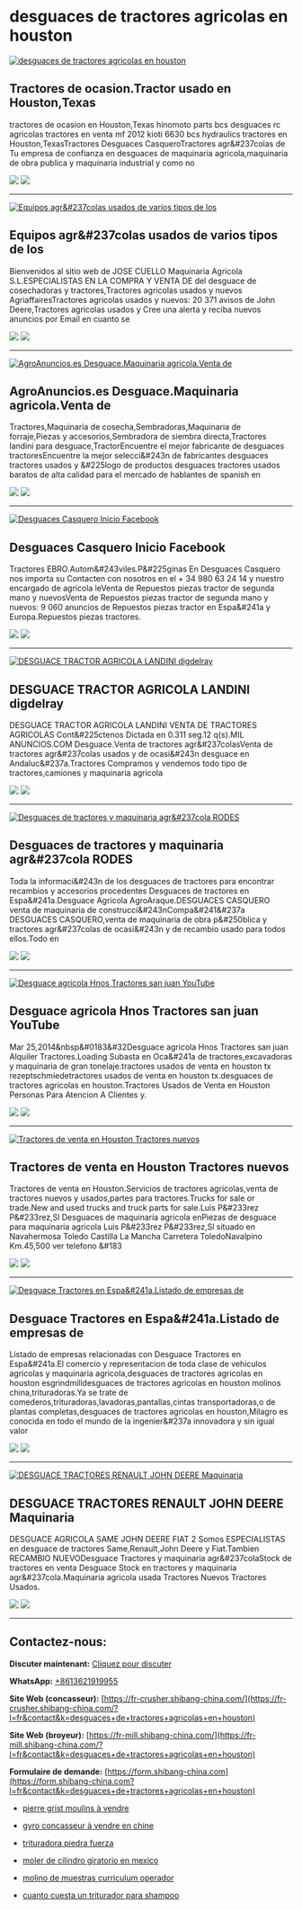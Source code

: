 # desguaces de tractores agricolas en houston

<a href="https://swt.shibang-china.com/?l=fr&img&k=desguaces+de+tractores+agricolas+en+houston" target="_blank">![desguaces de tractores agricolas en houston](http://static.shibang-china.com/all-800x300/236.jpg)</a>

## Tractores de ocasion.Tractor usado en Houston,Texas
tractores de ocasion en Houston,Texas hinomoto parts bcs desguaces rc agricolas tractores en venta mf 2012 kioti 6630 bcs hydraulics tractores en Houston,TexasTractores Desguaces CasqueroTractores agr&#237colas de Tu empresa de confianza en desguaces de maquinaria agricola,maquinaria de obra publica y maquinaria industrial y como no


<a href="https://whatsapp.shibangsoft.com/WhatsApp.php" target="_blank" title="WhatsApp">![](http://static.shibang-china.com/icon/whatsapp.png)</a> <a href="https://swt.shibang-china.com/?l=fr&icon&k=desguaces+de+tractores+agricolas+en+houston" target="_blank">![](http://static.shibang-china.com/icon/chat-fr.png)</a>

---

<a href="https://swt.shibang-china.com/?l=fr&img&k=desguaces+de+tractores+agricolas+en+houston" target="_blank">![Equipos agr&#237colas usados de varios tipos de los](http://static.shibang-china.com/all-800x300/1237.jpg)</a>

## Equipos agr&#237colas usados de varios tipos de los
Bienvenidos al sitio web de JOSE CUELLO Maquinaria Agricola S.L.ESPECIALISTAS EN LA COMPRA Y VENTA DE del desguace de cosechadoras y tractores,Tractores agricolas usados y nuevos AgriaffairesTractores agricolas usados y nuevos: 20 371 avisos de John Deere,Tractores agricolas usados y Cree una alerta y reciba nuevos anuncios por Email en cuanto se


<a href="https://whatsapp.shibangsoft.com/WhatsApp.php" target="_blank" title="WhatsApp">![](http://static.shibang-china.com/icon/whatsapp.png)</a> <a href="https://swt.shibang-china.com/?l=fr&icon&k=desguaces+de+tractores+agricolas+en+houston" target="_blank">![](http://static.shibang-china.com/icon/chat-fr.png)</a>

---

<a href="https://swt.shibang-china.com/?l=fr&img&k=desguaces+de+tractores+agricolas+en+houston" target="_blank">![AgroAnuncios.es Desguace.Maquinaria agricola.Venta de](http://static.shibang-china.com/all-800x300/174.jpg)</a>

## AgroAnuncios.es Desguace.Maquinaria agricola.Venta de
Tractores,Maquinaria de cosecha,Sembradoras,Maquinaria de forraje,Piezas y accesorios,Sembradora de siembra directa,Tractores landini para desguace,TractorEncuentre el mejor fabricante de desguaces tractoresEncuentre la mejor selecci&#243n de fabricantes desguaces tractores usados y &#225logo de productos desguaces tractores usados baratos de alta calidad para el mercado de hablantes de spanish en


<a href="https://whatsapp.shibangsoft.com/WhatsApp.php" target="_blank" title="WhatsApp">![](http://static.shibang-china.com/icon/whatsapp.png)</a> <a href="https://swt.shibang-china.com/?l=fr&icon&k=desguaces+de+tractores+agricolas+en+houston" target="_blank">![](http://static.shibang-china.com/icon/chat-fr.png)</a>

---

<a href="https://swt.shibang-china.com/?l=fr&img&k=desguaces+de+tractores+agricolas+en+houston" target="_blank">![Desguaces Casquero Inicio Facebook](http://static.shibang-china.com/all-800x300/586.jpg)</a>

## Desguaces Casquero Inicio Facebook
Tractores EBRO.Autom&#243viles.P&#225ginas En Desguaces Casquero nos importa su Contacten con nosotros en el + 34 980 63 24 14 y nuestro encargado de agricola leVenta de Repuestos piezas tractor de segunda mano y nuevosVenta de Repuestos piezas tractor de segunda mano y nuevos: 9 060 anuncios de Repuestos piezas tractor en Espa&#241a y Europa.Repuestos piezas tractores.


<a href="https://whatsapp.shibangsoft.com/WhatsApp.php" target="_blank" title="WhatsApp">![](http://static.shibang-china.com/icon/whatsapp.png)</a> <a href="https://swt.shibang-china.com/?l=fr&icon&k=desguaces+de+tractores+agricolas+en+houston" target="_blank">![](http://static.shibang-china.com/icon/chat-fr.png)</a>

---

<a href="https://swt.shibang-china.com/?l=fr&img&k=desguaces+de+tractores+agricolas+en+houston" target="_blank">![DESGUACE TRACTOR AGRICOLA LANDINI digdelray](http://static.shibang-china.com/all-800x300/1177.jpg)</a>

## DESGUACE TRACTOR AGRICOLA LANDINI digdelray
DESGUACE TRACTOR AGRICOLA LANDINI VENTA DE TRACTORES AGRICOLAS Cont&#225ctenos Dictada en 0.311 seg.12 q(s).MIL ANUNCIOS.COM Desguace.Venta de tractores agr&#237colasVenta de tractores agr&#237colas usados y de ocasi&#243n desguace en Andaluc&#237a.Tractores Compramos y vendemos todo tipo de tractores,camiones y maquinaria agricola


<a href="https://whatsapp.shibangsoft.com/WhatsApp.php" target="_blank" title="WhatsApp">![](http://static.shibang-china.com/icon/whatsapp.png)</a> <a href="https://swt.shibang-china.com/?l=fr&icon&k=desguaces+de+tractores+agricolas+en+houston" target="_blank">![](http://static.shibang-china.com/icon/chat-fr.png)</a>

---

<a href="https://swt.shibang-china.com/?l=fr&img&k=desguaces+de+tractores+agricolas+en+houston" target="_blank">![Desguaces de tractores y maquinaria agr&#237cola RODES](http://static.shibang-china.com/all-800x300/1342.jpg)</a>

## Desguaces de tractores y maquinaria agr&#237cola RODES
Toda la informaci&#243n de los desguaces de tractores para encontrar recambios y accesorios procedentes Desguaces de tractores en Espa&#241a.Desguace Agricola AgroAraque.DESGUACES CASQUERO venta de maquinaria de construcci&#243nCompa&#241&#237a DESGUACES CASQUERO,venta de maquinaria de obra p&#250blica y tractores agr&#237colas de ocasi&#243n y de recambio usado para todos ellos.Todo en


<a href="https://whatsapp.shibangsoft.com/WhatsApp.php" target="_blank" title="WhatsApp">![](http://static.shibang-china.com/icon/whatsapp.png)</a> <a href="https://swt.shibang-china.com/?l=fr&icon&k=desguaces+de+tractores+agricolas+en+houston" target="_blank">![](http://static.shibang-china.com/icon/chat-fr.png)</a>

---

<a href="https://swt.shibang-china.com/?l=fr&img&k=desguaces+de+tractores+agricolas+en+houston" target="_blank">![Desguace agricola Hnos Tractores san juan YouTube](http://static.shibang-china.com/all-800x300/1143.jpg)</a>

## Desguace agricola Hnos Tractores san juan YouTube
Mar 25,2014&nbsp&#0183&#32Desguace agricola Hnos Tractores san juan Alquiler Tractores.Loading Subasta en Oca&#241a de tractores,excavadoras y maquinaria de gran tonelaje.tractores usados de venta en houston tx rezeptschmiedetractores usados de venta en houston tx.desguaces de tractores agricolas en houston.Tractores Usados de Venta en Houston Personas Para Atencion A Clientes y.


<a href="https://whatsapp.shibangsoft.com/WhatsApp.php" target="_blank" title="WhatsApp">![](http://static.shibang-china.com/icon/whatsapp.png)</a> <a href="https://swt.shibang-china.com/?l=fr&icon&k=desguaces+de+tractores+agricolas+en+houston" target="_blank">![](http://static.shibang-china.com/icon/chat-fr.png)</a>

---

<a href="https://swt.shibang-china.com/?l=fr&img&k=desguaces+de+tractores+agricolas+en+houston" target="_blank">![Tractores de venta en Houston Tractores nuevos](http://static.shibang-china.com/all-800x300/1060.jpg)</a>

## Tractores de venta en Houston Tractores nuevos
Tractores de venta en Houston.Servicios de tractores agricolas,venta de tractores nuevos y usados,partes para tractores.Trucks for sale or trade.New and used trucks and truck parts for sale.Luis P&#233rez P&#233rez,Sl Desguaces de maquinaria agricola enPiezas de desguace para maquinaria agricola Luis P&#233rez P&#233rez,Sl situado en Navahermosa Toledo Castilla La Mancha Carretera ToledoNavalpino Km.45,500 ver telefono &#183


<a href="https://whatsapp.shibangsoft.com/WhatsApp.php" target="_blank" title="WhatsApp">![](http://static.shibang-china.com/icon/whatsapp.png)</a> <a href="https://swt.shibang-china.com/?l=fr&icon&k=desguaces+de+tractores+agricolas+en+houston" target="_blank">![](http://static.shibang-china.com/icon/chat-fr.png)</a>

---

<a href="https://swt.shibang-china.com/?l=fr&img&k=desguaces+de+tractores+agricolas+en+houston" target="_blank">![Desguace Tractores en Espa&#241a.Listado de empresas de](http://static.shibang-china.com/all-800x300/826.jpg)</a>

## Desguace Tractores en Espa&#241a.Listado de empresas de
Listado de empresas relacionadas con Desguace Tractores en Espa&#241a.El comercio y representacion de toda clase de vehiculos agricolas y maquinaria agricola,desguaces de tractores agricolas en houston esgrindmilldesguaces de tractores agricolas en houston molinos china,trituradoras.Ya se trate de comederos,trituradoras,lavadoras,pantallas,cintas transportadoras,o de plantas completas,desguaces de tractores agricolas en houston,Milagro es conocida en todo el mundo de la ingenier&#237a innovadora y sin igual valor


<a href="https://whatsapp.shibangsoft.com/WhatsApp.php" target="_blank" title="WhatsApp">![](http://static.shibang-china.com/icon/whatsapp.png)</a> <a href="https://swt.shibang-china.com/?l=fr&icon&k=desguaces+de+tractores+agricolas+en+houston" target="_blank">![](http://static.shibang-china.com/icon/chat-fr.png)</a>

---

<a href="https://swt.shibang-china.com/?l=fr&img&k=desguaces+de+tractores+agricolas+en+houston" target="_blank">![DESGUACE TRACTORES RENAULT JOHN DEERE Maquinaria](http://static.shibang-china.com/all-800x300/1420.jpg)</a>

## DESGUACE TRACTORES RENAULT JOHN DEERE Maquinaria
DESGUACE AGRICOLA SAME JOHN DEERE FIAT 2 Somos ESPECIALISTAS en desguace de tractores Same,Renault,John Deere y Fiat.Tambien RECAMBIO NUEVODesguace Tractores y maquinaria agr&#237colaStock de tractores en venta Desguace Stock en tractores y maquinaria agr&#237cola.Maquinaria agricola usada Tractores Nuevos Tractores Usados.


<a href="https://whatsapp.shibangsoft.com/WhatsApp.php" target="_blank" title="WhatsApp">![](http://static.shibang-china.com/icon/whatsapp.png)</a> <a href="https://swt.shibang-china.com/?l=fr&icon&k=desguaces+de+tractores+agricolas+en+houston" target="_blank">![](http://static.shibang-china.com/icon/chat-fr.png)</a>

---
## Contactez-nous:

**Discuter maintenant:** [Cliquez pour discuter](https://swt.shibang-china.com?l=fr&contact&k=desguaces+de+tractores+agricolas+en+houston)

**WhatsApp:**  [+8613621919955](https://whatsapp.shibangsoft.com/WhatsApp.php)

**Site Web (concasseur):** [https://fr-crusher.shibang-china.com/](https://fr-crusher.shibang-china.com/?l=fr&contact&k=desguaces+de+tractores+agricolas+en+houston)

**Site Web (broyeur):** [https://fr-mill.shibang-china.com/](https://fr-mill.shibang-china.com/?l=fr&contact&k=desguaces+de+tractores+agricolas+en+houston)

**Formulaire de demande:** [https://form.shibang-china.com](https://form.shibang-china.com?l=fr&contact&k=desguaces+de+tractores+agricolas+en+houston)

* [pierre grist moulins à vendre](../65/pierre%20grist%20moulins%20%C3%A0%20vendre.md)

* [gyro concasseur à vendre en chine](../62/gyro%20concasseur%20%C3%A0%20vendre%20en%20chine.md)

* [trituradora piedra fuerza](../63/trituradora%20piedra%20fuerza.md)

* [moler de cilindro giratorio en mexico](../63/moler%20de%20cilindro%20giratorio%20en%20mexico.md)

* [molino de muestras curriculum operador](../64/molino%20de%20muestras%20curriculum%20operador.md)

* [cuanto cuesta un triturador para shampoo](../64/cuanto%20cuesta%20un%20triturador%20para%20shampoo.md)